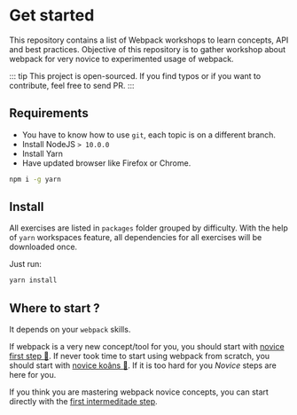 # Get started

This repository contains a list of Webpack workshops to learn concepts, API and best practices.
Objective of this repository is to gather workshop about webpack for very novice to experimented usage of webpack.

::: tip
This project is open-sourced. If you find typos or if you want to contribute, feel free to send PR.
:::

## Requirements

- You have to know how to use `git`, each topic is on a different branch.
- Install NodeJS `> 10.0.0`
- Install Yarn
- Have updated browser like Firefox or Chrome.

```bash
npm i -g yarn
```

## Install

All exercises are listed in `packages` folder grouped by difficulty.
With the help of `yarn` workspaces feature, all dependencies for all exercises will be downloaded once.

Just run:

```bash
yarn install
```

## Where to start ?

It depends on your `webpack` skills.

If webpack is a very new concept/tool for you, you should start with [novice first step :baby:](novice/basics.md).
If never took time to start using webpack from scratch, you should start with [novice koâns :pushpin:](novice/novice-koans.md). If it is too hard for you _Novice_ steps are here for you.

If you think you are mastering webpack novice concepts, you can start directly with the [first intermeditade step](intermediate/dev.md).
